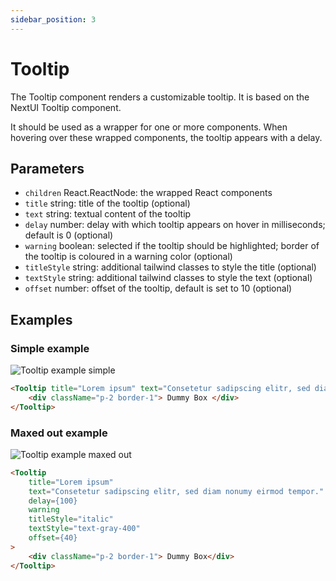 ```yaml
---
sidebar_position: 3
---
```


# Tooltip

The Tooltip component renders a customizable tooltip. It is based on the NextUI Tooltip component.

It should be used as a wrapper for one or more components.  When hovering over these wrapped components, the tooltip appears with a delay.

## Parameters

- `children` React.ReactNode: the wrapped React components
- `title` string: title of the tooltip (optional)
- `text` string: textual content of the tooltip
- `delay` number: delay with which tooltip appears on hover in milliseconds; default is 0 (optional)
- `warning` boolean: selected if the tooltip should be highlighted; border of the tooltip is coloured in a warning color (optional)
- `titleStyle` string: additional tailwind classes to style the title (optional)
- `textStyle` string: additional tailwind classes to style the text (optional)
- `offset` number: offset of the tooltip, default is set to 10 (optional)

## Examples

### Simple example

![Tooltip example simple](/img/tooltip_example_simple.png)

``` html
<Tooltip title="Lorem ipsum" text="Consetetur sadipscing elitr, sed diam nonumy eirmod tempor.">
    <div className="p-2 border-1"> Dummy Box </div>
</Tooltip>
```

### Maxed out example

![Tooltip example maxed out](/img/tooltip_example_maxed_out.png)

``` html
<Tooltip
    title="Lorem ipsum"
    text="Consetetur sadipscing elitr, sed diam nonumy eirmod tempor."
    delay={100}
    warning
    titleStyle="italic"
    textStyle="text-gray-400"
    offset={40}
>
    <div className="p-2 border-1"> Dummy Box</div>
</Tooltip>
```
